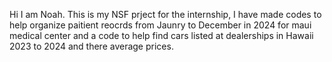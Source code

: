 Hi I am Noah. This is my NSF prject for the internship, I have made codes to help organize paitient reocrds from Jaunry to December in 2024 for maui medical center and a code to help find cars listed at dealerships in Hawaii 2023 to 2024 and there average prices.
